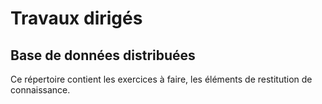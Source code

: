# Travaux dirigés 
## Base de données distribuées

Ce répertoire contient les exercices à faire, les éléments de restitution de connaissance.


